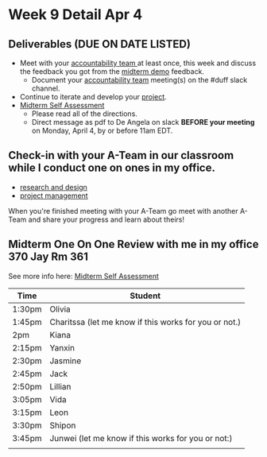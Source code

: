 # Week 9 Detail Apr 4

## Deliverables (DUE ON DATE LISTED)

* Meet with your [accountability team ](../assignments/accountability\_partner.md)at least once, this week and discuss the feedback you got from the [midterm demo](https://docs.google.com/spreadsheets/d/1U9xOT\_r\_jnaPtbKW-pZMSXHni-UoA5cN-KGZrbMJg1E/edit#gid=0) feedback.
  * Document your [accountability team](../assignments/accountability\_partner.md) meeting(s) on the #duff slack channel.
* Continue to iterate and develop your [project](../assignments/project\_versions.md).
* [Midterm Self Assessment](../assignments/assessments/midterm\_self\_assessment.md)&#x20;
  * Please read all of the directions.&#x20;
  * Direct message as pdf to De Angela on slack **BEFORE your meeting** on Monday, April 4, by or before 11am EDT.

## Check-in with your A-Team in our classroom while I conduct one on ones in my office.&#x20;

* [research and design](../assignments/project\_plan.md)
* [project management](../assignments/website.md)

When you're finished meeting with your A-Team go meet with another A-Team and share your progress and learn about theirs!

## **Midterm One On One Review with me in my office 370 Jay Rm 361**

See more info here: [Midterm Self Assessment](../assignments/assessments/midterm\_self\_assessment.md)&#x20;

| Time   | Student                                               |
| ------ | ----------------------------------------------------- |
| 1:30pm | Olivia                                                |
| 1:45pm | Charitssa (let me know if this works for you or not.) |
| 2pm    | Kiana                                                 |
| 2:15pm | Yanxin                                                |
| 2:30pm | Jasmine                                               |
| 2:45pm | Jack                                                  |
| 2:50pm | Lillian                                               |
| 3:05pm | Vida                                                  |
| 3:15pm | Leon                                                  |
| 3:30pm | Shipon                                                |
| 3:45pm | Junwei (let me know if this works for you or not:)    |
|        |                                                       |

##

##

